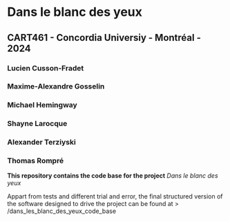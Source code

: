 # Dans le blanc des yeux
## CART461 - Concordia Universiy - Montréal - 2024
### Lucien Cusson-Fradet
### Maxime-Alexandre Gosselin
### Michael Hemingway
### Shayne Larocque
### Alexander Terziyski
### Thomas Rompré

**This repository contains the code base for the project** *Dans le blanc des yeux*

Appart from tests and different trial and error, the final structured version of the
software designed to drive the project can be found at > /dans_les_blanc_des_yeux_code_base
